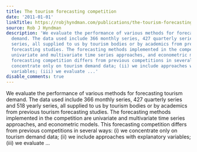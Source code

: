 ```yaml
---
title: The tourism forecasting competition
date: '2011-01-01'
linkTitle: https://robjhyndman.com/publications/the-tourism-forecasting-competition/
source: Rob J Hyndman
description: 'We evaluate the performance of various methods for forecasting tourism
  demand. The data used include 366 monthly series, 427 quarterly series and 518 yearly
  series, all supplied to us by tourism bodies or by academics from previous tourism
  forecasting studies. The forecasting methods implemented in the competition are
  univariate and multivariate time series approaches, and econometric models. This
  forecasting competition differs from previous competitions in several ways: (i) we
  concentrate only on tourism demand data; (ii) we include approaches with explanatory
  variables; (iii) we evaluate ...'
disable_comments: true
---
```

We evaluate the performance of various methods for forecasting tourism demand. The data used include 366 monthly series, 427 quarterly series and 518 yearly series, all supplied to us by tourism bodies or by academics from previous tourism forecasting studies. The forecasting methods implemented in the competition are univariate and multivariate time series approaches, and econometric models. This forecasting competition differs from previous competitions in several ways: (i) we concentrate only on tourism demand data; (ii) we include approaches with explanatory variables; (iii) we evaluate ...
